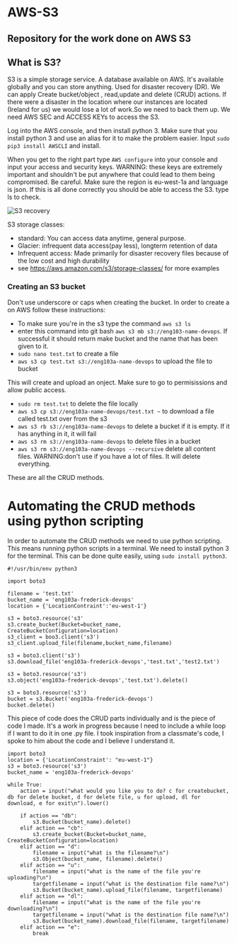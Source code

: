 # AWS-S3
## Repository for the work done on AWS S3
## What is S3?
S3 is a simple storage service. A database available on AWS. It's available globally and you can store anything. Used for disaster recovery (DR). We can apply Create bucket/object , read,update and delete (CRUD) actions. If there were a disaster in the location where our instances are located (Ireland for us) we would lose a lot of work.So we need to back them up. We need AWS SEC and ACCESS KEYs to access the S3. 

Log into the AWS console, and then install python 3.
Make sure that you install python 3 and use an alias for it to make the problem easier. Input `sudo pip3 install AWSCLI` and install.

When you get to the right part type `AWS configure` into your console and input your access and security keys. WARNING: these keys are extremely important and shouldn't be put anywhere that could lead to them being compromised. Be careful. Make sure the region is eu-west-1a and language is json. If this is all done correctly you should be able to access the S3. type ls to check.

![S3 recovery](https://user-images.githubusercontent.com/39882040/152983543-0aecf326-9fd6-46a3-9ce3-f8cdbe86514a.PNG)

S3 storage classes:

- standard: You can access data anytime, general purpose.
- Glacier: infrequent data access(pay less), longterm retention of data
- Infrequent access: Made primarily for disaster recovery files because of the low cost and high durability
- see https://aws.amazon.com/s3/storage-classes/ for more examples

### Creating an S3 bucket
Don't use underscore or caps when creating the bucket. In order to create a on AWS follow these instructions:
- To make sure you're in the s3 type the command `aws s3 ls`
- enter this command into git bash `aws s3 mb s3://eng103-name-devops`. If successful it should return make bucket and the name that has been given to it.
- `sudo nano test.txt` to create a file
-  `aws s3 cp test.txt s3://eng103a-name-devops` to upload the file to bucket

This will create and upload an onject. Make sure to go to permisissions and allow public access.

- `sudo rm test.txt` to delete the file locally
- `aws s3 cp s3://eng103a-name-devops/test.txt ~` to download a file called test.txt over from the s3
- `aws s3 rb s3://eng103a-name-devops` to delete a bucket if it is empty. If it has anything in it, it will fail
- `aws s3 rm s3://eng103a-name-devops` to delete files in a bucket
- `aws s3 rm s3://eng103a-name-devops --recursive` delete all content files. WARNING:don't use if you have a lot of files. It will delete everything.

These are all the CRUD methods.
# Automating the CRUD methods using python scripting
In order to automate the CRUD methods we need to use python scripting. This means running python scripts in a terminal. We need to install python 3 for the terminal. This can be done quite easily, using `sudo install python3`. 

```
#!/usr/bin/env python3

import boto3

filename = 'test.txt'
bucket_name = 'eng103a-frederick-devops'
location = {'LocationContraint':'eu-west-1'}

s3 = boto3.resource('s3'
s3.create_bucket(Bucket=bucket_name, CreateBucketConfiguration=location)
s3_client = boo3.client('s3')
s3_client.upload_file(filename,bucket_name,filename)

s3 = boto3.client('s3')
s3.download_file('eng103a-frederick-devops','test.txt','test2.txt')

s3 = boto3.resource('s3')
s3.object('eng103a-frederick-devops','test.txt').delete()

s3 = boto3.resource('s3')
bucket = s3.Bucket('eng103a-frederick-devops')
bucket.delete()

```
This piece of code does the CRUD parts individually and is the piece of code I made. It's a work in progress because I need to include a while loop if I want to do it in one .py file. I took inspiration from a classmate's code, I spoke to him about the code and I believe I understand it.
```
import boto3
location = {'LocationConstraint': "eu-west-1"}
s3 = boto3.resource('s3')
bucket_name = 'eng103a-frederick-devops'

while True:
    action = input("what would you like you to do? c for createbucket, db for delete bucket, d for delete file, u for upload, dl for download, e for exit\n").lower()

    if action == "db":
        s3.Bucket(bucket_name).delete()
    elif action == "cb":
        s3.create_bucket(Bucket=bucket_name, CreateBucketConfiguration=location)
    elif action == "d":
        filename = input("what is the filename?\n")
        s3.Object(bucket_name, filename).delete()
    elif action == "u":
        filename = input("what is the name of the file you're uploading?\n")
        targetfilename = input("what is the destination file name?\n")
        s3.Bucket(bucket_name).upload_file(filename, targetfilename)
    elif action == "dl":
        filename = input("what is the name of the file you're downloading?\n")
        targetfilename = input("what is the destination file name?\n")
        s3.Bucket(bucket_name).download_file(filename, targetfilename)
    elif action == "e":
        break
```